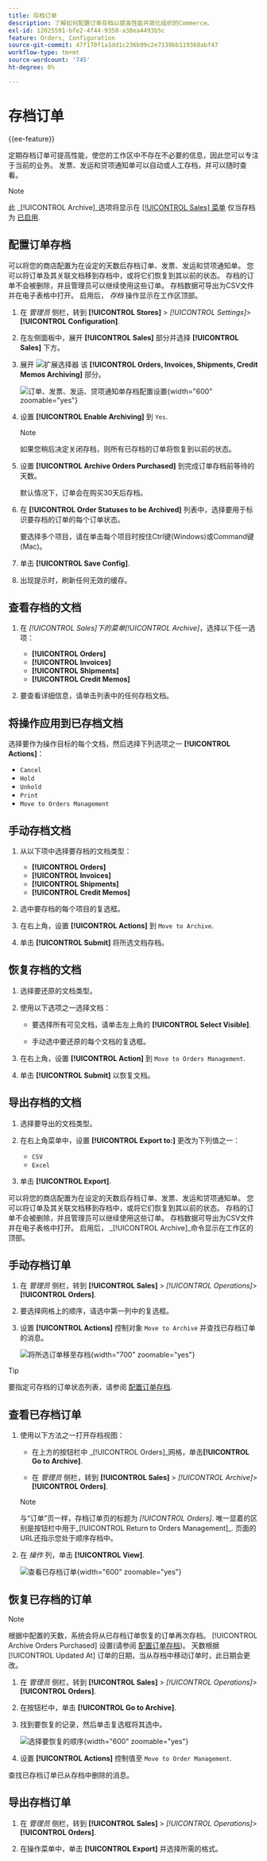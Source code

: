 ```yaml
---
title: 存档订单
description: 了解如何配置订单存档以提高性能并简化组织的Commerce。
exl-id: 12025591-bfe2-4f44-9358-a38ea4493b5c
feature: Orders, Configuration
source-git-commit: 47f170f1a1dd1c236b99c2e7139bb119368abf47
workflow-type: tm+mt
source-wordcount: '745'
ht-degree: 0%

---
```


# 存档订单

{{ee-feature}}

定期存档订单可提高性能，使您的工作区中不存在不必要的信息，因此您可以专注于当前的业务。 发票、发运和贷项通知单可以自动或人工存档，并可以随时查看。

>[!NOTE]
>
>此 _[!UICONTROL Archive]_选项将显示在 [[!UICONTROL Sales] 菜单](sales-menu.md) 仅当存档为 [已启用](../configuration-reference/sales/sales.md).

## 配置订单存档

可以将您的商店配置为在设定的天数后存档订单、发票、发运和贷项通知单。 您可以将订单及其关联文档移到存档中，或将它们恢复到其以前的状态。 存档的订单不会被删除，并且管理员可以继续使用这些订单。 存档数据可导出为CSV文件并在电子表格中打开。 启用后， _存档_ 操作显示在工作区顶部。

1. 在 _管理员_ 侧栏，转到 **[!UICONTROL Stores]** > _[!UICONTROL Settings]_>**[!UICONTROL Configuration]**.

1. 在左侧面板中，展开 **[!UICONTROL Sales]** 部分并选择 **[!UICONTROL Sales]** 下方。

1. 展开 ![扩展选择器](../assets/icon-display-expand.png) 该 **[!UICONTROL Orders, Invoices, Shipments, Credit Memos Archiving]** 部分。

   ![订单、发票、发运、贷项通知单存档配置设置](../configuration-reference/sales/assets/sales-orders-invoices-shipments-credit-memos-archiving.png){width="600" zoomable="yes"}

1. 设置 **[!UICONTROL Enable Archiving]** 到 `Yes`.

   >[!NOTE]
   >
   >如果您稍后决定关闭存档，则所有已存档的订单将恢复到以前的状态。

1. 设置 **[!UICONTROL Archive Orders Purchased]** 到完成订单存档前等待的天数。

   默认情况下，订单会在购买30天后存档。

1. 在 **[!UICONTROL Order Statuses to be Archived]** 列表中，选择要用于标识要存档的订单的每个订单状态。

   要选择多个项目，请在单击每个项目时按住Ctrl键(Windows)或Command键(Mac)。

1. 单击 **[!UICONTROL Save Config]**.

1. 出现提示时，刷新任何无效的缓存。

## 查看存档的文档

1. 在 _[!UICONTROL Sales]_下的菜单_[!UICONTROL Archive]_，选择以下任一选项：

   - **[!UICONTROL Orders]**
   - **[!UICONTROL Invoices]**
   - **[!UICONTROL Shipments]**
   - **[!UICONTROL Credit Memos]**

1. 要查看详细信息，请单击列表中的任何存档文档。

## 将操作应用到已存档文档

选择要作为操作目标的每个文档，然后选择下列选项之一 **[!UICONTROL Actions]**：

- `Cancel`
- `Hold`
- `Unhold`
- `Print`
- `Move to Orders Management`

## 手动存档文档

1. 从以下项中选择要存档的文档类型：

   - **[!UICONTROL Orders]**
   - **[!UICONTROL Invoices]**
   - **[!UICONTROL Shipments]**
   - **[!UICONTROL Credit Memos]**

1. 选中要存档的每个项目的复选框。

1. 在右上角，设置 **[!UICONTROL Actions]** 到 `Move to Archive`.

1. 单击 **[!UICONTROL Submit]** 将所选文档存档。

## 恢复存档的文档

1. 选择要还原的文档类型。

1. 使用以下选项之一选择文档：

   - 要选择所有可见文档，请单击左上角的 **[!UICONTROL Select Visible]**.

   - 手动选中要还原的每个文档的复选框。

1. 在右上角，设置 **[!UICONTROL Action]** 到 `Move to Orders Management`.

1. 单击 **[!UICONTROL Submit]** 以恢复文档。

## 导出存档的文档

1. 选择要导出的文档类型。

1. 在右上角菜单中，设置 **[!UICONTROL Export to:]** 更改为下列值之一：

   - `CSV`
   - `Excel`

1. 单击 **[!UICONTROL Export]**.

可以将您的商店配置为在设定的天数后存档订单、发票、发运和贷项通知单。 您可以将订单及其关联文档移到存档中，或将它们恢复到其以前的状态。 存档的订单不会被删除，并且管理员可以继续使用这些订单。 存档数据可导出为CSV文件并在电子表格中打开。 启用后， _[!UICONTROL Archive]_命令显示在工作区的顶部。

## 手动存档订单

1. 在 _管理员_ 侧栏，转到 **[!UICONTROL Sales]** > _[!UICONTROL Operations]_>**[!UICONTROL Orders]**.

1. 要选择网格上的顺序，请选中第一列中的复选框。

1. 设置 **[!UICONTROL Actions]** 控制对象 `Move to Archive` 并查找已存档订单的消息。

   ![将所选订单移至存档 ](./assets/order-move-to-archive.png){width="700" zoomable="yes"}

>[!TIP]
>
>要指定可存档的订单状态列表，请参阅 [配置订单存档](#configure-the-order-archive).

## 查看已存档订单

1. 使用以下方法之一打开存档视图：

   - 在上方的按钮栏中 _[!UICONTROL Orders]_网格，单击&#x200B;**[!UICONTROL Go to Archive]**.

   - 在 _管理员_ 侧栏，转到 **[!UICONTROL Sales]** > _[!UICONTROL Archive]_>**[!UICONTROL Orders]**.

   >[!NOTE]
   >
   >与“订单”页一样，存档订单页的标题为 _[!UICONTROL Orders]_. 唯一显着的区别是按钮栏中用于_[!UICONTROL Return to Orders Management]_. 页面的URL还指示您处于顺序存档中。

1. 在 _操作_ 列，单击 **[!UICONTROL View]**.

   ![查看已存档订单](./assets/order-archived-view.png){width="600" zoomable="yes"}

## 恢复已存档的订单

>[!NOTE]
>
>根据中配置的天数，系统会将从已存档订单恢复的订单再次存档。 [!UICONTROL Archive Orders Purchased] 设置(请参阅 [配置订单存档](#configure-the-order-archive))。 天数根据 [!UICONTROL Updated At] 订单的日期，当从存档中移动订单时，此日期会更改。

1. 在 _管理员_ 侧栏，转到 **[!UICONTROL Sales]** > _[!UICONTROL Operations]_>**[!UICONTROL Orders]**.

1. 在按钮栏中，单击 **[!UICONTROL Go to Archive]**.

1. 找到要恢复的记录，然后单击复选框将其选中。

   ![选择要恢复的顺序](./assets/order-archived-select-to-restore.png){width="600" zoomable="yes"}

1. 设置 **[!UICONTROL Actions]** 控制值至 `Move to Order Management`.

查找已存档订单已从存档中删除的消息。

## 导出存档订单

1. 在 _管理员_ 侧栏，转到 **[!UICONTROL Sales]** > _[!UICONTROL Operations]_>**[!UICONTROL Orders]**.

1. 在操作菜单中，单击 **[!UICONTROL Export]** 并选择所需的格式。
